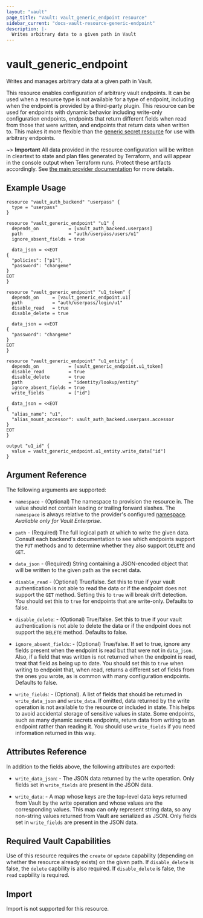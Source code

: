 ```yaml
---
layout: "vault"
page_title: "Vault: vault_generic_endpoint resource"
sidebar_current: "docs-vault-resource-generic-endpoint"
description: |-
  Writes arbitrary data to a given path in Vault
---
```


# vault\_generic\_endpoint

Writes and manages arbitrary data at a given path in Vault.

This resource enables configuration of arbitrary vault endpoints. It can
be used when a resource type is not available for a type of endpoint,
including when the endpoint is provided by a third-party plugin. This
resource can be used for endpoints with dynamic behavior including
write-only configuration endpoints, endpoints that return different
fields when read from those that were written, and endpoints that return
data when written to. This makes it more flexible than
the [generic secret resource](generic_secret.html) for use with
arbitrary endpoints.

~> **Important** All data provided in the resource configuration will be
written in cleartext to state and plan files generated by Terraform, and
will appear in the console output when Terraform runs. Protect these
artifacts accordingly. See
[the main provider documentation](../index.html)
for more details.

## Example Usage

```hcl
resource "vault_auth_backend" "userpass" {
  type = "userpass"
}

resource "vault_generic_endpoint" "u1" {
  depends_on           = [vault_auth_backend.userpass]
  path                 = "auth/userpass/users/u1"
  ignore_absent_fields = true

  data_json = <<EOT
{
  "policies": ["p1"],
  "password": "changeme"
}
EOT
}

resource "vault_generic_endpoint" "u1_token" {
  depends_on     = [vault_generic_endpoint.u1]
  path           = "auth/userpass/login/u1"
  disable_read   = true
  disable_delete = true

  data_json = <<EOT
{
  "password": "changeme"
}
EOT
}

resource "vault_generic_endpoint" "u1_entity" {
  depends_on           = [vault_generic_endpoint.u1_token]
  disable_read         = true
  disable_delete       = true
  path                 = "identity/lookup/entity"
  ignore_absent_fields = true
  write_fields         = ["id"]

  data_json = <<EOT
{
  "alias_name": "u1",
  "alias_mount_accessor": vault_auth_backend.userpass.accessor
}
EOT
}

output "u1_id" {
  value = vault_generic_endpoint.u1_entity.write_data["id"]
}
```

## Argument Reference

The following arguments are supported:

* `namespace` - (Optional) The namespace to provision the resource in.
  The value should not contain leading or trailing forward slashes.
  The `namespace` is always relative to the provider's configured [namespace](../index.html#namespace).
   *Available only for Vault Enterprise*.

* `path` - (Required) The full logical path at which to write the given
  data. Consult each backend's documentation to see which endpoints
  support the `PUT` methods and to determine whether they also support
  `DELETE` and `GET`.

* `data_json` - (Required) String containing a JSON-encoded object that will be
  written to the given path as the secret data.

* `disable_read` - (Optional) True/false. Set this to true if your vault
  authentication is not able to read the data or if the endpoint does
  not support the `GET` method. Setting this to `true` will break drift
  detection. You should set this to `true` for endpoints that are
  write-only. Defaults to false.

* `disable_delete`: - (Optional) True/false. Set this to true if your
  vault authentication is not able to delete the data or if the endpoint
  does not support the `DELETE` method. Defaults to false.

* `ignore_absent_fields`: - (Optional) True/false. If set to true,
  ignore any fields present when the endpoint is read but that were not
  in `data_json`. Also, if a field that was written is not returned when
  the endpoint is read, treat that field as being up to date. You should
  set this to `true` when writing to endpoint that, when read, returns a
  different set of fields from the ones you wrote, as is common with
  many configuration endpoints. Defaults to false.

* `write_fields`: - (Optional). A list of fields that should be returned
  in `write_data_json` and `write_data`. If omitted, data returned by
  the write operation is not available to the resource or included in
  state. This helps to avoid accidental storage of sensitive values in
  state. Some endpoints, such as many dynamic secrets endpoints, return
  data from writing to an endpoint rather than reading it. You should
  use `write_fields` if you need information returned in this way.

## Attributes Reference

In addition to the fields above, the following attributes are exported:

* `write_data_json`: - The JSON data returned by the write operation.
  Only fields set in `write_fields` are present in the JSON data.

* `write_data`: - A map whose keys are the top-level data keys
  returned from Vault by the write operation and whose values are the
  corresponding values. This map can only represent string data, so
  any non-string values returned from Vault are serialized as JSON.
  Only fields set in `write_fields` are present in the JSON data.

## Required Vault Capabilities

Use of this resource requires the `create` or `update` capability
(depending on whether the resource already exists) on the given path. If
`disable_delete` is false, the `delete` capbility is also required. If
`disable_delete` is false, the `read` capbility is required.

## Import

Import is not supported for this resource.
